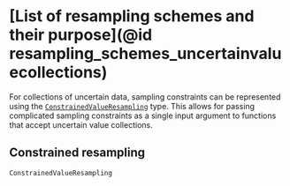 # [List of resampling schemes and their purpose](@id resampling_schemes_uncertainvaluecollections)

For collections of uncertain data, sampling constraints can be represented using the [`ConstrainedValueResampling`](@ref) type. This allows for passing complicated sampling constraints as a single input argument to functions that accept uncertain value collections.

## Constrained resampling

```@docs
ConstrainedValueResampling
```

